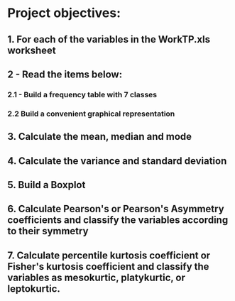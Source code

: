 # Project objectives:

## 1. For each of the variables in the WorkTP.xls worksheet
 
## 2 - Read the items below:

### 2.1 - Build a frequency table with 7 classes
### 2.2 Build a convenient graphical representation
   
## 3. Calculate the mean, median and mode
 
## 4. Calculate the variance and standard deviation

## 5. Build a Boxplot

## 6. Calculate Pearson's or Pearson's Asymmetry coefficients and classify the variables according to their symmetry

## 7. Calculate percentile kurtosis coefficient or Fisher's kurtosis coefficient and classify the variables as mesokurtic, platykurtic, or leptokurtic.

